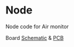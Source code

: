 # Node
Node code for Air monitor

Board [Schematic](https://easyeda.com/editor#id=f4a823c8ba51426aa6dcf70f42db42cb) & [PCB](https://easyeda.com/editor#id=006451012e274240aba0f5c3e8cf3262)
